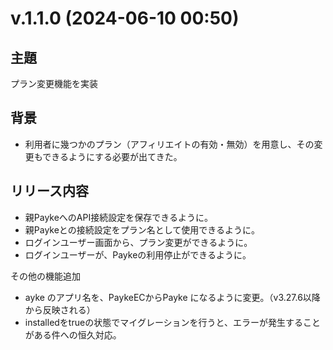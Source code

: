 # v.1.1.0 (2024-06-10 00:50)

## 主題

プラン変更機能を実装

## 背景

- 利用者に幾つかのプラン（アフィリエイトの有効・無効）を用意し、その変更もできるようにする必要が出てきた。

## リリース内容

- 親PaykeへのAPI接続設定を保存できるように。
- 親Paykeとの接続設定をプラン名として使用できるように。
- ログインユーザー画面から、プラン変更ができるように。
- ログインユーザーが、Paykeの利用停止ができるように。

その他の機能追加

- ayke のアプリ名を、PaykeECからPayke になるように変更。（v3.27.6以降から反映される）
- installedをtrueの状態でマイグレーションを行うと、エラーが発生することがある件への恒久対応。
